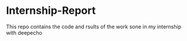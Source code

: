 # Internship-Report
This repo contains the code and rsults of the work sone in my internship with deepecho 
